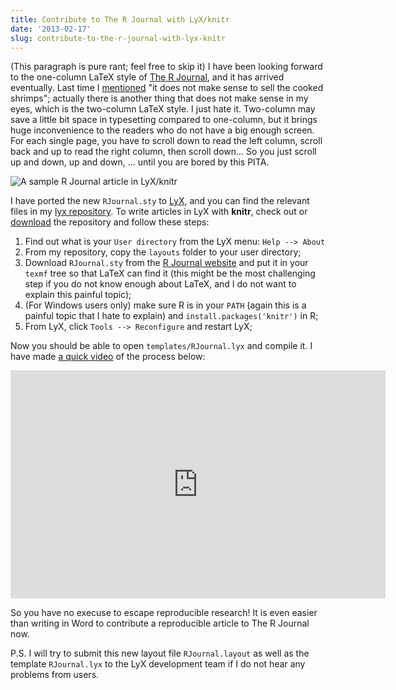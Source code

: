 ```yaml
---
title: Contribute to The R Journal with LyX/knitr
date: '2013-02-17'
slug: contribute-to-the-r-journal-with-lyx-knitr
---
```


(This paragraph is pure rant; feel free to skip it) I have been looking forward to the one-column LaTeX style of [The R Journal](http://journal.r-project.org/), and it has arrived eventually. Last time I [mentioned](/en/2013/01/code-pollution-with-command-prompts/) "it does not make sense to sell the cooked shrimps"; actually there is another thing that does not make sense in my eyes, which is the two-column LaTeX style. I just hate it. Two-column may save a little bit space in typesetting compared to one-column, but it brings huge inconvenience to the readers who do not have a big enough screen. For each single page, you have to scroll down to read the left column, scroll back and up to read the right column, then scroll down... So you just scroll up and down, up and down, ... until you are bored by this PITA.

![A sample R Journal article in LyX/knitr](https://db.yihui.org/imgur/39xfw02.png)

I have ported the new `RJournal.sty` to [LyX](http://www.lyx.org), and you can find the relevant files in my [lyx repository](https://github.com/yihui/lyx). To write articles in LyX with **knitr**, check out or [download](https://github.com/yihui/lyx/archive/master.zip) the repository and follow these steps:

1. Find out what is your `User directory` from the LyX menu: `Help --> About`
1. From my repository, copy the `layouts` folder to your user directory;
3. Download `RJournal.sty` from the [R Journal website](http://journal.r-project.org/submissions.html) and put it in your `texmf` tree so that LaTeX can find it (this might be the most challenging step if you do not know enough about LaTeX, and I do not want to explain this painful topic);
4. (For Windows users only) make sure R is in your `PATH` (again this is a painful topic that I hate to explain) and `install.packages('knitr')` in R;
5. From LyX, click `Tools --> Reconfigure` and restart LyX;

Now you should be able to open `templates/RJournal.lyx` and compile it. I have made [a quick video](http://www.screenr.com/BqZ7) of the process below:

<iframe src="https://www.screenr.com/embed/BqZ7" width="600" height="365" frameborder="0"></iframe>

So you have no execuse to escape reproducible research! It is even easier than writing in Word to contribute a reproducible article to The R Journal now.

P.S. I will try to submit this new layout file `RJournal.layout` as well as the template `RJournal.lyx` to the LyX development team if I do not hear any problems from users.
